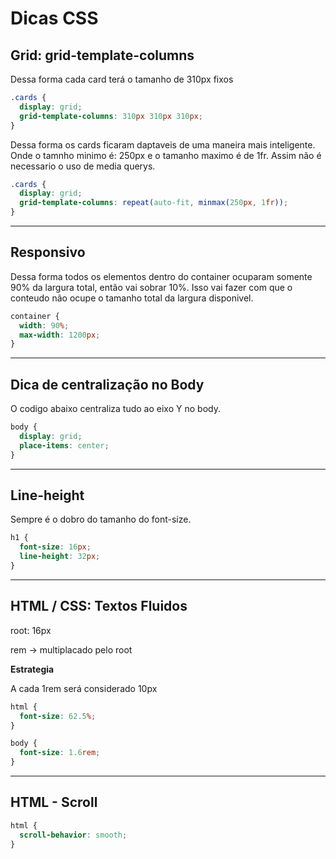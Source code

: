 # Dicas CSS

## Grid: grid-template-columns

Dessa forma cada card terá o tamanho de 310px fixos

```css
.cards {
  display: grid;
  grid-template-columns: 310px 310px 310px;
}
```

Dessa forma os cards ficaram daptaveis de uma maneira mais inteligente. Onde o tamnho minimo é: 250px e o tamanho maximo é de 1fr. Assim não é necessario o uso de media querys.

```css
.cards {
  display: grid;
  grid-template-columns: repeat(auto-fit, minmax(250px, 1fr));
}
```

---

## Responsivo

Dessa forma todos os elementos dentro do container ocuparam somente 90% da largura total, então vai sobrar 10%. Isso vai fazer com que o conteudo não ocupe o tamanho total da largura disponivel.

```css
container {
  width: 90%;
  max-width: 1200px;
}
```

---

## Dica de centralização no Body

O codigo abaixo centraliza tudo ao eixo Y no body.

```css
body {
  display: grid;
  place-items: center;
}
```

---

## Line-height

Sempre é o dobro do tamanho do font-size.

```css
h1 {
  font-size: 16px;
  line-height: 32px;
}
```

---

## HTML / CSS: Textos Fluidos

root: 16px

rem -> multiplacado pelo root

**Estrategia**

A cada 1rem será considerado 10px

```css
html {
  font-size: 62.5%;
}

body {
  font-size: 1.6rem;
}
```

---

## HTML - Scroll

```css
html {
  scroll-behavior: smooth;
}
```
